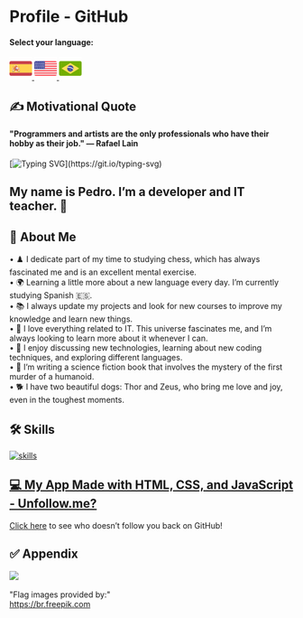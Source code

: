 # Profile - GitHub

#### Select your language:

<a href="README.es.md">
    <img src="espanha.png" alt="Flag of Spain" style="width: 40px;">
</a>
<a href="README.en.md">
    <img src="estadosunidos.png" alt="Flag of the United States" style="width: 40px;">
</a>
<a href="README.md">
    <img src="brasil.png" alt="Flag of Brazil" style="width: 40px;">
</a>

## ✍️ Motivational Quote

<div>
    <h4>"Programmers and artists are the only professionals who have their hobby as their job." — Rafael Lain</h4>
</div>

[![Typing SVG](https://readme-typing-svg.demolab.com?font=Fira+Code&size=35&pause=1000&color=D3D3D3&width=435&lines=Hi%2C+Welcome!!!)](https://git.io/typing-svg)

## My name is Pedro. I’m a developer and IT teacher. 🖖


## 🚀 About Me

• ♟️ I dedicate part of my time to studying chess, which has always fascinated me and is an excellent mental exercise. <br>
• 🌍 Learning a little more about a new language every day. I’m currently studying Spanish 🇪🇸. <br>
• 📚 I always update my projects and look for new courses to improve my knowledge and learn new things. <br>
• 💖 I love everything related to IT. This universe fascinates me, and I’m always looking to learn more about it whenever I can. <br>
• 💬 I enjoy discussing new technologies, learning about new coding techniques, and exploring different languages. <br>
• 📖 I’m writing a science fiction book that involves the mystery of the first murder of a humanoid. <br>
• 🐕 I have two beautiful dogs: Thor and Zeus, who bring me love and joy, even in the toughest moments. <br>

## 🛠 Skills
<a href="https://skillicons.dev"> <img src="https://skillicons.dev/icons?i=py,js,php,java,c,vue,react,laravel,jquery,bootstrap,sass,mysql,sqlite,git,github,vscode,postman,cypress,html,css,nodejs,npm" alt="skills"/>

## 💻 My App Made with HTML, CSS, and JavaScript - Unfollow.me?
[Click here](https://pedrordcampos.github.io/unfollowme/) to see who doesn’t follow you back on GitHub!

## ✅ Appendix

[![](https://visitcount.itsvg.in/api?id=pedrordcampos&label=Visitors&color=0&icon=4&pretty=false)](https://visitcount.itsvg.in)

"Flag images provided by:"  
https://br.freepik.com
